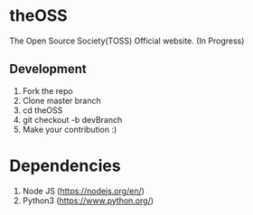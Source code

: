 # theOSS
The Open Source Society(TOSS) Official website. (In Progress)



## Development


1. Fork the repo
2. Clone master branch
3. cd theOSS
4. git checkout -b devBranch
5. Make your contribution :)


# Dependencies 
1. Node JS
(https://nodejs.org/en/)
2. Python3 (https://www.python.org/)

